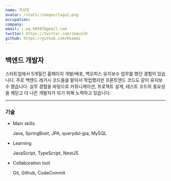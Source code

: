```yaml
---
name: 지성현
avatar: /static/images/logo2.png
occupation:
company:
email: j.eq.h0507@gmail.com
twitter: https://twitter.com/JequalH
github: https://github.com/Kkaemi
---
```


## 백엔드 개발자

스타트업에서 5개월간 홈페이지 개발/배포, 백오피스 유지보수 업무를 했던 경험이 있습니다. 주로 백엔드 레거시 코드들을 맡아서 작업했지만 프론트엔드 코드도 같이 유지보수 했습니다. 실무 경험을 바탕으로 커뮤니케이션, 프로젝트 설계, 테스트 코드의 중요성을 깨닫고 더 나은 개발자가 되기 위해 노력하고 있습니다.

---

### 기술

- Main skills

  Java, SpringBoot, JPA, querydsl-jpa, MySQL

- Learning

  JavaScript, TypeScript, NestJS

- Collaboration tool

  Git, Github, CodeCommit

